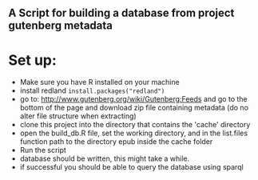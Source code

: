 ## A Script for building a database from project gutenberg metadata 

# Set up:

- Make sure you have R installed on your machine
- install redland `install.packages("redland")` 
- go to: http://www.gutenberg.org/wiki/Gutenberg:Feeds and go to the bottom of the page and download zip file containing metadata (do no alter file structure when extracting)
- clone this project into the directory that contains the 'cache' directory 
- open the build_db.R file, set the working directory, and in the list.files function path to the directory epub inside the cache folder
- Run the script
- database should be written, this might take a while. 
- if successful you should be able to query the database using sparql